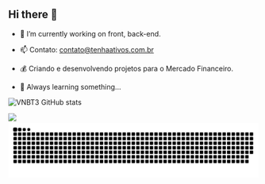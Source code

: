 ## Hi there 👋

- 🔭 I’m currently working on front, back-end.

- 📫 Contato: contato@tenhaativos.com.br
- 💰 Criando e desenvolvendo projetos para o Mercado Financeiro.

- 🌱 Always learning something...

![VNBT3 GitHub stats](https://github-readme-stats.vercel.app/api?username=vnbt3&theme=dark&show_icons=true)

<div>
<a href="https://instagram.com/vinicius.fb" target="_blank"> <img src="https://img.shields.io/badge/Instagram-E4405F?style=for-the-badge&logo=instagram&logoColor=white" target="_blank"></a>
</div>

<picture>
  <source media="(prefers-color-scheme: dark)" srcset="https://raw.githubusercontent.com/VNBT3/VNBT3/output/github-contribution-grid-snake-dark.svg">
  <source media="(prefers-color-scheme: light)" srcset="https://raw.githubusercontent.com/VNBT3/VNBT3/output/github-contribution-grid-snake.svg">
  <img alt="github contribution grid snake animation" src="https://raw.githubusercontent.com/VNBT3/VNBT3/output/github-contribution-grid-snake.svg">
</picture>
